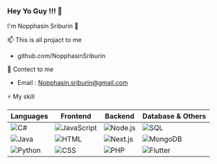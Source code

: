 ### Hey Yo Guy !!! 👋  
I'm Nopphasin Sriburin 🚀  

📫 This is all projact to me
- github.com/NopphasinSriburin

📨 Contect to me
- Email : Nopphasin.sriburin@gmail.com

⚡ My skill 

| **Languages**  | **Frontend**  | **Backend** | **Database & Others** |
|---------------|-------------|-------------|----------------|
| ![C#](https://img.shields.io/badge/-C%23-239120?logo=c-sharp&logoColor=white)  | ![JavaScript](https://img.shields.io/badge/-JavaScript-F7DF1E?logo=javascript&logoColor=black)  | ![Node.js](https://img.shields.io/badge/-Node.js-339933?logo=node.js&logoColor=white)  | ![SQL](https://img.shields.io/badge/-SQL-4479A1?logo=postgresql&logoColor=white) |
| ![Java](https://img.shields.io/badge/-Java-007396?logo=java&logoColor=white)  | ![HTML](https://img.shields.io/badge/-HTML5-E34F26?logo=html5&logoColor=white)  | ![Next.js](https://img.shields.io/badge/-Next.js-000?logo=nextdotjs&logoColor=white)  | ![MongoDB](https://img.shields.io/badge/-MongoDB-47A248?logo=mongodb&logoColor=white)  |
| ![Python](https://img.shields.io/badge/-Python-3776AB?logo=python&logoColor=white)  | ![CSS](https://img.shields.io/badge/-CSS3-1572B6?logo=css3&logoColor=white)  | ![PHP](https://img.shields.io/badge/-PHP-777BB4?logo=php&logoColor=white)  | ![Flutter](https://img.shields.io/badge/-Flutter-02569B?logo=flutter&logoColor=white)  |
